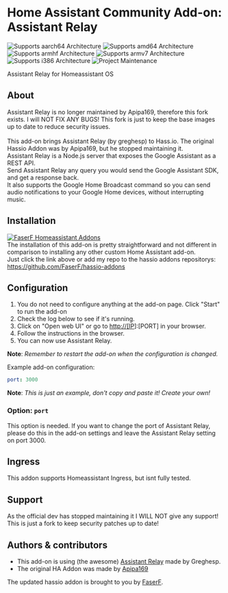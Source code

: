 # Home Assistant Community Add-on: Assistant Relay
![Supports aarch64 Architecture][aarch64-shield] ![Supports amd64 Architecture][amd64-shield] ![Supports armhf Architecture][armhf-shield] ![Supports armv7 Architecture][armv7-shield] ![Supports i386 Architecture][i386-shield]
![Project Maintenance][maintenance-shield]

Assistant Relay for Homeassistant OS

## About

Assistant Relay is no longer maintained by Apipa169, therefore this fork exists. I will NOT FIX ANY BUGS! This fork is just to keep the base images up to date to reduce security issues.<br />
<br />
This add-on brings Assistant Relay (by greghesp) to Hass.io. The original Hassio Addon was by Apipa169, but he stopped maintaining it.<br />
Assistant Relay is a Node.js server that exposes the Google Assistant as a REST API.<br />
Send Assistant Relay any query you would send the Google Assistant SDK, and get a response back.<br />
It also supports the Google Home Broadcast command so you can send audio notifications to your Google Home devices, without interrupting music.

## Installation

[![FaserF Homeassistant Addons](https://my.home-assistant.io/badges/supervisor_add_addon_repository.svg)](https://my.home-assistant.io/redirect/supervisor_add_addon_repository/?repository_url=https%3A%2F%2Fgithub.com%2FFaserF%2Fhassio-addons)
<br />
The installation of this add-on is pretty straightforward and not different in comparison to installing any other custom Home Assistant add-on.<br />
Just click the link above or add my repo to the hassio addons repositorys: <https://github.com/FaserF/hassio-addons>

## Configuration

1. You do not need to configure anything at the add-on page. Click "Start" to run the add-on
2. Check the log below to see if it's running.
3. Click on "Open web UI" or go to <http://[IP>]:[PORT] in your browser.
4. Follow the instructions in the browser.
5. You can now use Assistant Relay.

**Note**: _Remember to restart the add-on when the configuration is changed._

Example add-on configuration:

```yaml
port: 3000
```

**Note**: _This is just an example, don't copy and paste it! Create your own!_

### Option: `port`

This option is needed. If you want to change the port of Assistant Relay, please do this in the add-on settings and leave the Assistant Relay setting on port 3000.

## Ingress

This addon supports Homeassistant Ingress, but isnt fully tested.

## Support

As the official dev has stopped maintaining it I WILL NOT give any support! This is just a fork to keep security patches up to date!

## Authors & contributors

- This add-on is using (the awesome) [Assistant Relay](https://github.com/greghesp/assistant-relay) made by Greghesp.<br />
- The original HA Addon was made by [Apipa169](https://github.com/Apipa169/Assistant-Relay-for-Hassio)<br />

The updated hassio addon is brought to you by [FaserF].

[maintenance-shield]: https://img.shields.io/maintenance/yes/2022.svg
[aarch64-shield]: https://img.shields.io/badge/aarch64-no-red.svg
[amd64-shield]: https://img.shields.io/badge/amd64-yes-green.svg
[armhf-shield]: https://img.shields.io/badge/armhf-no-red.svg
[armv7-shield]: https://img.shields.io/badge/armv7-yes-green.svg
[i386-shield]: https://img.shields.io/badge/i386-no-red.svg
[FaserF]: https://github.com/FaserF/
